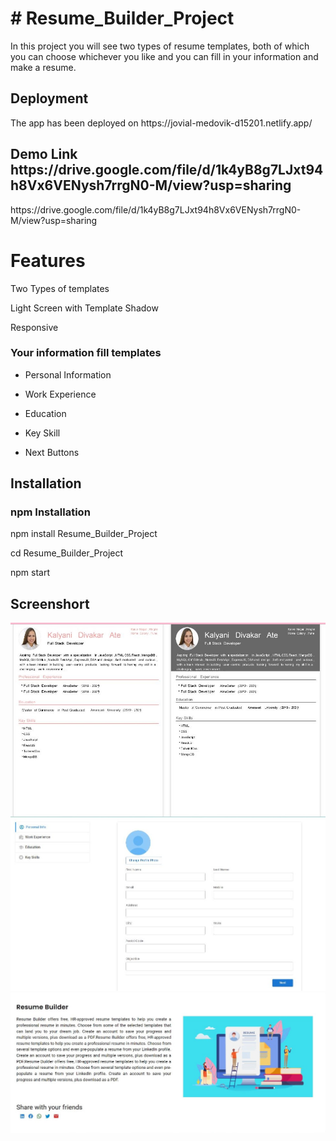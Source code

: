 <h1># Resume_Builder_Project</h1>
<p>In this project you will see two types of resume templates, both of which you can choose whichever you like and you can fill in your information and make a resume.<p/>
<h2>Deployment </h2>
<p>The app has been deployed on <link>https://jovial-medovik-d15201.netlify.app/</link></p>

<h2>Demo Link <link>https://drive.google.com/file/d/1k4yB8g7LJxt94h8Vx6VENysh7rrgN0-M/view?usp=sharing<link/></h2>
<link>https://drive.google.com/file/d/1k4yB8g7LJxt94h8Vx6VENysh7rrgN0-M/view?usp=sharing<link/>

<h1>Features</h1>
<p>Two Types of templates</p>
<p>Light Screen with Template Shadow</p>
<p>Responsive</p>
<h3>Your information fill templates</h3>
<ul><li>Personal Information</li></ul>
<ul><li>Work Experience</li></ul>
<ul><li>Education</li></ul>
<ul><li>Key Skill</li></ul>
<ul><li>Next Buttons</li></ul>
<h2>Installation</h2>
<h3>npm Installation</h3>
<p>npm install Resume_Builder_Project</p>
<p>cd Resume_Builder_Project</p>
<p>npm start</p>
<h2>Screenshort</h2>
<img src="Screenshot_1.jpg" alt=""/>
<img src="Screenshot_2.jpg" alt=""/>
<img src="Screenshot_3.jpg" alt=""/>
